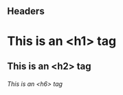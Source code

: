 ## Headers

# This is an &lt;h1&gt; tag
## This is an &lt;h2&gt; tag
###### This is an &lt;h6&gt; tag
